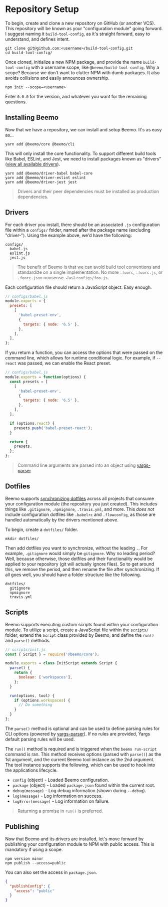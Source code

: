 # Repository Setup

To begin, create and clone a new repository on GitHub (or another VCS). This repository will be
known as your "configuration module" going forward. I suggest naming it `build-tool-config`, as it's
straight forward, easy to understand, and defines intent.

```
git clone git@github.com:<username>/build-tool-config.git
cd build-tool-config/
```

Once cloned, initialize a new NPM package, and provide the name `build-tool-config` with a username
scope, like `@beemo/build-tool-config`. Why a scope? Because we don't want to clutter NPM with dumb
packages. It also avoids collisions and easily announces ownership.

```
npm init --scope=<username>
```

Enter `0.0.0` for the version, and whatever you want for the remaining questions.

## Installing Beemo

Now that we have a repository, we can install and setup Beemo. It's as easy as...

```
yarn add @beemo/core @beemo/cli
```

This will only install the core functionality. To support different build tools like Babel, ESLint,
and Jest, we need to install packages known as "drivers"
([view all available drivers](https://www.npmjs.com/search?q=beemo-driver)).

```
yarn add @beemo/driver-babel babel-core
yarn add @beemo/driver-eslint eslint
yarn add @beemo/driver-jest jest
```

> Drivers and their peer dependencies must be installed as production dependencies.

## Drivers

For each driver you install, there should be an associated `.js` configuration file within a
`configs/` folder, named after the package name (excluding "driver-"). Using the example above, we'd
have the following:

```
configs/
  babel.js
  eslint.js
  jest.js
```

> The benefit of Beemo is that we can avoid build tool conventions and standardize on a single
> implementation. No more `.foorc`, `.foorc.js`, or `.foorc.json` nonsense. Just `configs/foo.js`.

Each configuration file should return a JavaScript object. Easy enough.

```js
// configs/babel.js
module.exports = {
  presets: [
    [
      'babel-preset-env',
      {
        targets: { node: '6.5' },
      },
    ],
  ],
};
```

If you return a function, you can access the options that were passed on the command line, which
allows for runtime conditional logic. For example, if `--react` was passed, we can enable the React
preset.

```js
// configs/babel.js
module.exports = function(options) {
  const presets = [
    [
      'babel-preset-env',
      {
        targets: { node: '6.5' },
      },
    ],
  ];

  if (options.react) {
    presets.push('babel-preset-react');
  }

  return {
    presets,
  };
};
```

> Command line arguments are parsed into an object using
> [yargs-parser](https://www.npmjs.com/package/yargs-parser).

## Dotfiles

Beemo supports [synchronizing dotfiles](./consumer.md#synchronizing-dotfiles) across all projects
that consume your configuration module (the repository you just created). This includes things like
`.gitignore`, `.npmignore`, `.travis.yml`, and more. This _does not_ include configuration dotfiles
like `.babelrc` and `.flowconfig`, as those are handled automatically by the drivers mentioned
above.

To begin, create a `dotfiles/` folder.

```
mkdir dotfiles/
```

Then add dotfiles you want to synchronize, without the leading `.`. For example, `.gitignore` would
simply be `gitignore`. Why no leading period? Well, because otherwise, those dotfiles and their
functionality would be applied to your repository (git will actually ignore files). So to get around
this, we remove the period, and then rename the file after synchronizing. If all goes well, you
should have a folder structure like the following.

```
dotfiles/
  gitignore
  npmignore
  travis.yml
```

## Scripts

Beemo supports executing custom scripts found within your configuration module. To utilize a script,
create a JavaScript file within the `scripts/` folder, extend the `Script` class provided by Beemo,
and define the `run()` and `parse()` methods.

```js
// scripts/init.js
const { Script } = require('@beemo/core');

module.exports = class InitScript extends Script {
  parse() {
    return {
      boolean: ['workspaces'],
    };
  }

  run(options, tool) {
    if (options.workspaces) {
      // Do something
    }
  }
};
```

The `parse()` method is optional and can be used to define parsing rules for CLI options (powered by
[yargs-parser](https://www.npmjs.com/package/yargs-parser#api)). If no rules are provided, Yargs
default parsing rules will be used.

The `run()` method is required and is triggered when the `beemo run-script` command is ran. This
method receives options (parsed with `parse()`) as the 1st argument, and the current Beemo tool
instance as the 2nd argument. The tool instance supports the following, which can be used to hook
into the applications lifecycle.

* `config` (object) - Loaded Beemo configuration.
* `package` (object) - Loaded `package.json` found within the current root.
* `debug(message)` - Log debug information (shown during `--debug`).
* `log(message)` - Log information on success.
* `logError(message)` - Log information on failure.

> Returning a promise in `run()` is preferred.

## Publishing

Now that Beemo and its drivers are installed, let's move forward by publishing your configuration
module to NPM with public access. This is mandatory if using a scope.

```
npm version minor
npm publish --access=public
```

You can also set the access in `package.json`.

```json
{
  "publishConfig": {
    "access": "public"
  }
}
```
